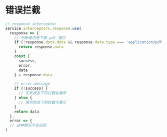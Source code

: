 <!--
 * @Author: your name
 * @Date: 2021-02-12 13:10:59
 * @LastEditTime: 2021-02-12 13:16:27
 * @LastEditors: Please set LastEditors
 * @Description: In User Settings Edit
 * @FilePath: /vuepress-starter/docs/Projects/VenueOnlineManageSystem/3-AxiosConstruction/3-2-ErrorInteract/README.md
-->
# 错误拦截

```js
// response interceptor
service.interceptors.response.use(
  response => {
    // 判断是否是下载 pdf 接口
    if (!response.data.data && response.data.type === 'application/pdf') {
      return response.data
    }
    const {
      success,
      error,
      data
    } = response.data

    // error.message
    if (!success) {
      // 失败状态下的拦截与展示
    } else {
      // 成功状态下的拦截与展示
    }
    return data
  },
  error => {
  // 这种情况不会出现
)
```